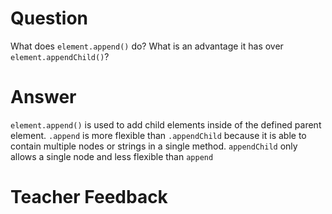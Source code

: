 # Question

What does `element.append()` do? What is an advantage it has over `element.appendChild()`?

# Answer

`element.append()` is used to add child elements inside of the defined parent element. `.append` is more flexible than `.appendChild` because it is able to contain multiple nodes or strings in a single method. `appendChild` only allows a single node and less flexible than `append`

# Teacher Feedback
